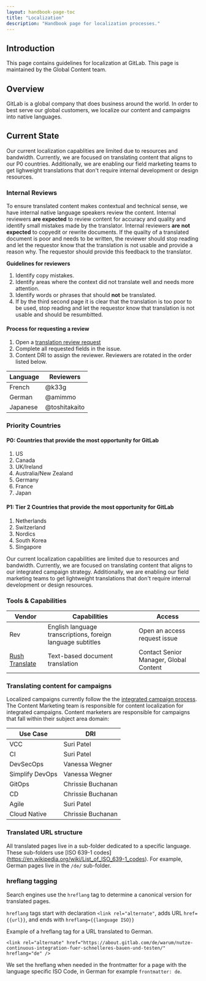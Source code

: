 ```yaml
---
layout: handbook-page-toc
title: "Localization"
description: "Handbook page for localization processes."
---
```


## Introduction

This page contains guidelines for localization at GitLab. This page is maintained by the Global Content team. 

## Overview 

GitLab is a global company that does business around the world. In order to best serve our global customers, we localize our content and campaigns into native languages. 

## Current State

Our current localization capablities are limited due to resources and bandwidth. Currently, we are focused on translating content that aligns to our P0 countries. Additionally, we are enabling our field marketing teams to get lighweight translations that don't require internal development or design resources. 

### Internal Reviews

To ensure translated content makes contextual and technical sense, we have internal native language speakers review the content. Internal reviewers **are expected** to review content for accuracy and quality and identify small mistakes made by the translator. Internal reviewers **are not expected** to copyedit or rewrite documents. If the quailty of a translated document is poor and needs to be written, the reviewer should stop reading and let the requestor know that the translation is not usable and provide a reason why. The requestor should provide this feedback to the translator. 

**Guidelines for reviewers**

1. Identify copy mistakes.
1. Identify areas where the context did not translate well and needs more attention. 
1. Identify words or phrases that should **not** be translated. 
1. If by the third second page it is clear that the translation is too poor to be used, stop reading and let the requestor know that translation is not usable and should be resumbitted. 

#### Process for requesting a review

1. Open a [translation review request](https://gitlab.com/gitlab-com/marketing/growth-marketing/global-content/content-marketing/-/issues/new?issue%5Bassignee_id%5D=&issue%5Bmilestone_id%5D=#) 
1. Complete all requested fields in the issue. 
1. Content DRI to assign the reviewer. Reviewers are rotated in the order listed below. 

| Language | Reviewers |
| ------ | ------ |
| French | @k33g | @aseguillon | @c.dios |
| German | @amimmo | @svij | @jdsmits |
| Japanese | @toshitakaito | @ljlane | 

### Priority Countries

#### P0: Countries that provide the most opportunity for GitLab

1. US
1. Canada
1. UK/Ireland 
1. Australia/New Zealand 
1. Germany
1. France
1. Japan

#### P1: Tier 2 Countries that provide the most opportunity for GitLab

1. Netherlands
1. Switzerland
1. Nordics
1. South Korea
1. Singapore

Our current localization capabilities are limited due to resources and bandwidth. Currently, we are focused on translating content that aligns to our integrated campaign strategy. Additionally, we are enabling our field marketing teams to get lightweight translations that don't require internal development or design resources.

### Tools & Capabilities

| Vendor | Capabilities | Access |
| ------ | ------ | ------ |
| Rev | English language transcriptions, foreign language subtitles| Open an access request issue |
| [Rush Translate](marketing/marketing-operations/rushtranslate/) | Text-based document translation | Contact Senior Manager, Global Content |

### Translating content for campaigns 

Localized campaigns currently follow the the [integrated campaign process](/handbook/marketing/campaigns/#campaign-planning). The Content Marketing team is responsible for content localization for integrated campaigns. Content marketers are responsible for campaigns that fall within their subject area domain: 

| Use Case | DRI |
| ------ | ------ |
| VCC | Suri Patel |
| CI | Suri Patel |
| DevSecOps | Vanessa Wegner |
| Simplify DevOps | Vanessa Wegner |
| GitOps | Chrissie Buchanan |
| CD | Chrissie Buchanan |
| Agile | Suri Patel |
| Cloud Native | Chrissie Buchanan |

### Translated URL structure

All translated pages live in a sub-folder dedicated to a specific language. These sub-folders use [ISO 639-1 codes] (https://en.wikipedia.org/wiki/List_of_ISO_639-1_codes). For example, German pages live in the `/de/` sub-folder.

### hreflang tagging
Search engines use the `hreflang` tag to determine a canonical version for translated pages. 

`hreflang` tags start with declaration `<link rel="alternate"`, adds URL `href={{url}}`, and ends with `hreflang={{language ISO}}`

Example of a hreflang tag for a URL translated to German.

`<link rel="alternate" href="https://about.gitlab.com/de/warum/nutze-continuous-integration-fuer-schnelleres-bauen-und-testen/" hreflang="de" />`

We set the hreflang when needed in the frontmatter for a page with the language specific ISO Code, in German for example `frontmatter: de`.


